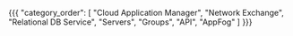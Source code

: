 {{{
  "category_order": [
    "Cloud Application Manager",
    "Network Exchange",
    "Relational DB Service",
    "Servers",
    "Groups",
    "API",
    "AppFog"
  ]
}}}
